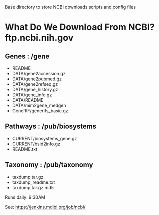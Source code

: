 Base directory to store NCBI downloads scripts and config files

# What Do We Download From NCBI? ftp.ncbi.nih.gov

## Genes : /gene
  * README
  * DATA/gene2accession.gz 
  * DATA/gene2pubmed.gz 
  * DATA/gene2refseq.gz 
  * DATA/gene_history.gz 
  * DATA/gene_info.gz 
  * DATA/README
  * DATA/mim2gene_medgen
  * GeneRIF/generifs_basic.gz
 
 ## Pathways : /pub/biosystems
  * CURRENT/biosystems_gene.gz
  * CURRENT/bsid2info.gz
  * README.txt
  
## Taxonomy : /pub/taxonomy
  * taxdump.tar.gz
  * taxdump_readme.txt
  * taxdump.tar.gz.md5
  
  
Runs daily: 9:30AM

See: https://jenkins.mdibl.org/job/ncbi/
